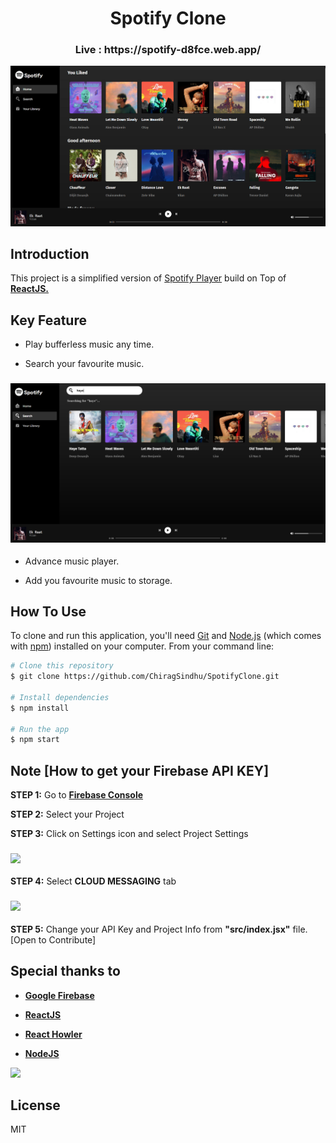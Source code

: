 <h3 align="center"></h3>

<h1 align="center">Spotify Clone </h1>

<h3 align="center"><b> Live : https://spotify-d8fce.web.app/ </b></h3>

<a href="https://spotify-d8fce.web.app/" alt="Spotify"><img src="repository-open-graph-template.png"></a>

## Introduction
This project is a simplified version of <a href="https://open.spotify.com/" target="_blank">Spotify Player</a> build on Top of <a href="https://reactjs.org/" target="_blank"><b>ReactJS.</b></a>

## Key Feature

- Play bufferless music any time.

- Search your favourite music.
<h3 align="center"><img src="Untitled.png"></h3>

- Advance music player.

- Add you favourite music to storage.


## How To Use

To clone and run this application, you'll need [Git](https://git-scm.com) and [Node.js](https://nodejs.org/en/download/) (which comes with [npm](http://npmjs.com)) installed on your computer. From your command line:

```bash
# Clone this repository
$ git clone https://github.com/ChiragSindhu/SpotifyClone.git

# Install dependencies
$ npm install

# Run the app
$ npm start
```

## Note [How to get your Firebase API KEY]

<b>STEP 1:</b> Go to <a href="https://console.firebase.google.com/u/0/" target="_blank" ><b>Firebase Console</b></a>

<b>STEP 2:</b> Select your Project

<b>STEP 3:</b> Click on Settings icon and select Project Settings
<h3 align="left"><img src="https://i.stack.imgur.com/1LneH.png" width="40%"></h3>

<b>STEP 4:</b> Select <b>CLOUD MESSAGING</b> tab
<h3 align="left"><img src="https://i.stack.imgur.com/m0t41.png" width="40%"></h3>

<b>STEP 5:</b> Change your API Key and Project Info from <b>"src/index.jsx"</b> file. [Open to Contribute]

## Special thanks to

- <a href="https://firebase.google.com/" target="_blank" ><b>Google Firebase</b></a>

- <a href="https://reactjs.org/" target="_blank"><b>ReactJS</b></a>

- <a href="https://www.npmjs.com/package/react-howler" target="_blank"><b>React Howler</b></a>

- <a href="https://nodejs.org/en/" target="_blank" ><b>NodeJS</b></a>

<a href="https://fonts.google.com" target="_blank" ><img src="https://www.gstatic.com/images/icons/material/apps/fonts/1x/catalog/v5/opengraph_color.png" width="17%"></a>

## License
MIT


